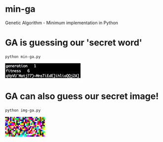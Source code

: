# min-ga
Genetic Algorithm - Minimum implementation in Python

# GA is guessing our 'secret word'

`python min-ga.py`

<img src="min-ga.gif"/>

# GA can also guess our secret image!

`python img-ga.py`

<img src="img-ga.gif"/>
